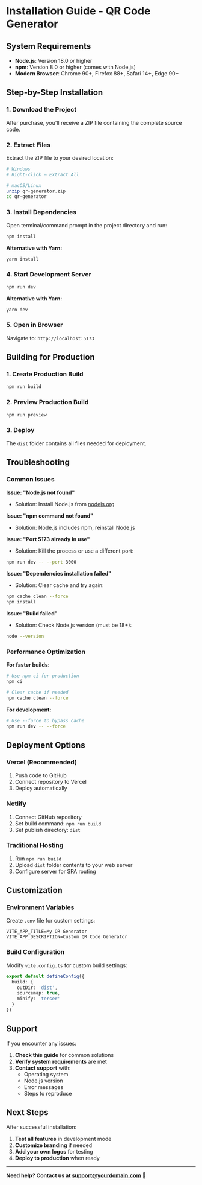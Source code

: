 # Installation Guide - QR Code Generator

## System Requirements

- **Node.js**: Version 18.0 or higher
- **npm**: Version 8.0 or higher (comes with Node.js)
- **Modern Browser**: Chrome 90+, Firefox 88+, Safari 14+, Edge 90+

## Step-by-Step Installation

### 1. Download the Project
After purchase, you'll receive a ZIP file containing the complete source code.

### 2. Extract Files
Extract the ZIP file to your desired location:
```bash
# Windows
# Right-click → Extract All

# macOS/Linux
unzip qr-generator.zip
cd qr-generator
```

### 3. Install Dependencies
Open terminal/command prompt in the project directory and run:

```bash
npm install
```

**Alternative with Yarn:**
```bash
yarn install
```

### 4. Start Development Server
```bash
npm run dev
```

**Alternative with Yarn:**
```bash
yarn dev
```

### 5. Open in Browser
Navigate to: `http://localhost:5173`

## Building for Production

### 1. Create Production Build
```bash
npm run build
```

### 2. Preview Production Build
```bash
npm run preview
```

### 3. Deploy
The `dist` folder contains all files needed for deployment.

## Troubleshooting

### Common Issues

**Issue: "Node.js not found"**
- Solution: Install Node.js from [nodejs.org](https://nodejs.org/)

**Issue: "npm command not found"**
- Solution: Node.js includes npm, reinstall Node.js

**Issue: "Port 5173 already in use"**
- Solution: Kill the process or use a different port:
```bash
npm run dev -- --port 3000
```

**Issue: "Dependencies installation failed"**
- Solution: Clear cache and try again:
```bash
npm cache clean --force
npm install
```

**Issue: "Build failed"**
- Solution: Check Node.js version (must be 18+):
```bash
node --version
```

### Performance Optimization

**For faster builds:**
```bash
# Use npm ci for production
npm ci

# Clear cache if needed
npm cache clean --force
```

**For development:**
```bash
# Use --force to bypass cache
npm run dev -- --force
```

## Deployment Options

### Vercel (Recommended)
1. Push code to GitHub
2. Connect repository to Vercel
3. Deploy automatically

### Netlify
1. Connect GitHub repository
2. Set build command: `npm run build`
3. Set publish directory: `dist`

### Traditional Hosting
1. Run `npm run build`
2. Upload `dist` folder contents to your web server
3. Configure server for SPA routing

## Customization

### Environment Variables
Create `.env` file for custom settings:
```env
VITE_APP_TITLE=My QR Generator
VITE_APP_DESCRIPTION=Custom QR Code Generator
```

### Build Configuration
Modify `vite.config.ts` for custom build settings:
```typescript
export default defineConfig({
  build: {
    outDir: 'dist',
    sourcemap: true,
    minify: 'terser'
  }
})
```

## Support

If you encounter any issues:

1. **Check this guide** for common solutions
2. **Verify system requirements** are met
3. **Contact support** with:
   - Operating system
   - Node.js version
   - Error messages
   - Steps to reproduce

## Next Steps

After successful installation:

1. **Test all features** in development mode
2. **Customize branding** if needed
3. **Add your own logos** for testing
4. **Deploy to production** when ready

---

**Need help? Contact us at support@yourdomain.com** 📧
